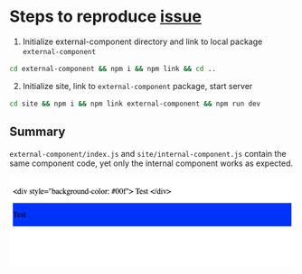 # Steps to reproduce [issue](https://github.com/WebReflection/ucontent/issues/9)

1. Initialize external-component directory and link to local package `external-component`
```bash
cd external-component && npm i && npm link && cd ..
```

2. Initialize site, link to `external-component` package, start server
```bash
cd site && npm i && npm link external-component && npm run dev
```

## Summary

`external-component/index.js` and `site/internal-component.js` contain the same component code, yet only the internal component works as expected.

![Demo](https://github.com/MarshallCB/ucontent-components/blob/master/demo.png)